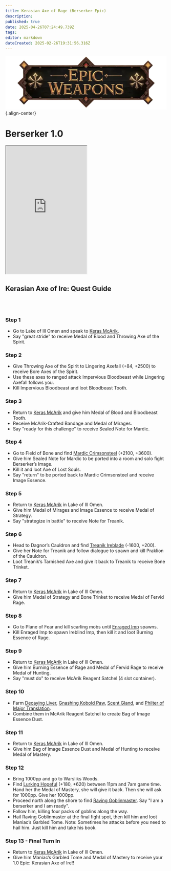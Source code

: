 ```yaml
---
title: Kerasian Axe of Rage (Berserker Epic)
description: 
published: true
date: 2025-04-26T07:24:49.739Z
tags: 
editor: markdown
dateCreated: 2025-02-26T19:31:56.316Z
---
```


![epicweapons.webp](/epicweapons.webp){.align-center}

# Berserker 1.0

<iframe src="https://www.thjdi.cc/item/2068299" width="50%" height="400px"></iframe>

## Kerasian Axe of Ire: Quest Guide
<br><br>
### Step 1
  - Go to Lake of Ill Omen and speak to [Keras McArik](https://www.thjdi.cc/npc/85154).
  - Say "great stride" to receive Medal of Blood and Throwing Axe of the Spirit.
  
### Step 2
  - Give Throwing Axe of the Spirit to Lingering Axefall (+84, +2500) to receive Bore Axes of the Spirit.
  - Use these axes to ranged attack Impervious Bloodbeast while Lingering Axefall follows you.
  - Kill Impervious Bloodbeast and loot Bloodbeast Tooth.
  
### Step 3
  - Return to [Keras McArik](https://www.thjdi.cc/npc/85154) and give him Medal of Blood and Bloodbeast Tooth.
  - Receive McArik-Crafted Bandage and Medal of Mirages.
  - Say "ready for this challenge" to receive Sealed Note for Mardic.
  
### Step 4
  - Go to Field of Bone and find [Mardic Crimsonsteel](https://www.thjdi.cc/npc/78100) (+2100, +3600).
  - Give him Sealed Note for Mardic to be ported into a room and solo fight Berserker’s Image.
  - Kill it and loot Axe of Lost Souls.
  - Say "return" to be ported back to Mardic Crimsonsteel and receive Image Essence.
  
### Step 5
  - Return to [Keras McArik](https://www.thjdi.cc/npc/85154) in Lake of Ill Omen.
  - Give him Medal of Mirages and Image Essence to receive Medal of Strategy.
  - Say "strategize in battle" to receive Note for Treanik.
  
### Step 6
  - Head to Dagnor’s Cauldron and find [Treanik Ireblade](https://www.thjdi.cc/npc/70032) (-1600, +200).
  - Give her Note for Treanik and follow dialogue to spawn and kill Praklion of the Cauldron.
  - Loot Treanik’s Tarnished Axe and give it back to Treanik to receive Bone Trinket.
  
### Step 7
  - Return to [Keras McArik](https://www.thjdi.cc/npc/85154) in Lake of Ill Omen.
  - Give him Medal of Strategy and Bone Trinket to receive Medal of Fervid Rage.
  
### Step 8
  - Go to Plane of Fear and kill scarling mobs until [Enraged Imp](https://www.thjdi.cc/npc/72108) spawns.
  - Kill Enraged Imp to spawn Ireblind Imp, then kill it and loot Burning Essence of Rage.
  
### Step 9
  - Return to [Keras McArik](https://www.thjdi.cc/npc/85154) in Lake of Ill Omen.
  - Give him Burning Essence of Rage and Medal of Fervid Rage to receive Medal of Hunting.
  - Say "must do" to receive McArik Reagent Satchel (4 slot container).
  
### Step 10
  - Farm [Decaying Liver](https://www.thjdi.cc/npc/94130), [Gnashing Kobold Paw](https://www.thjdi.cc/npc/100166), [Scent Gland](https://www.thjdi.cc/npc/38047), and [Philter of Major Translation](https://www.thjdi.cc/item/96467).
  - Combine them in McArik Reagent Satchel to create Bag of Image Essence Dust.
  
### Step 11
  - Return to [Keras McArik](https://www.thjdi.cc/npc/85154) in Lake of Ill Omen.
  - Give him Bag of Image Essence Dust and Medal of Hunting to receive Medal of Mastery.
  
### Step 12
  - Bring 1000pp and go to Warsliks Woods.
  - Find [Lurking Hopeful](https://www.thjdi.cc/npc/79115) (+180, +620) between 11pm and 7am game time. Hand her the Medal of Mastery, she will give it back. Then she will ask for 1000pp. Give her 1000pp.
  - Proceed north along the shore to find [Raving Goblinmaster](https://www.thjdi.cc/npc/79127). Say "I am a berserker and I am ready".
  - Follow him, killing four packs of goblins along the way.
  - Hail Raving Goblinmaster at the final fight spot, then kill him and loot Maniac’s Garbled Tome. Note: Sometimes he attacks before you need to hail him. Just kill him and take his book.
  
### Step 13 - Final Turn In
  - Return to [Keras McArik](https://www.thjdi.cc/npc/85154) in Lake of Ill Omen.
  - Give him Maniac’s Garbled Tome and Medal of Mastery to receive your 1.0 Epic: Kerasian Axe of Ire!!
